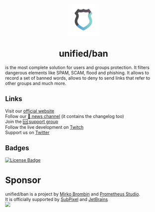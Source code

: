 <div align="center">
  <a href="https://unifiedban.solutions/?ref=github"><img width="100" src="https://raw.githubusercontent.com/unified-ban/Branding/master/Logo/Mercury/mercury-dark.svg" /></a>
  <h1>unified/ban</h1>
</div>

is the most complete solution for users and groups protection. It filters dangerous elements like SPAM, SCAM, flood and phishing. It allows to record a set of banned words, allows to deny to send links that refer to other groups and much more.

## Links
Visit our [official website](https://unifiedban.solutions/)\
Follow our [📣 news channel](https://t.me/unifiedban_news) (it contains the changelog too)\
Join the [🆘 support group](https://t.me/unifiedban_group)\
Follow the live development on [Twitch](https://www.twitch.tv/prometheus_studio/)\
Support us on [Twitter](https://twitter.com/unifiedban/)

## Badges
[![License Badge](https://img.shields.io/badge/license-MPL--2.0-blue)](https://github.com/unified-ban/Models/blob/master/LICENSE)

# Sponsor
unified/ban is a project by [Mirko Brombin](https://mirko.pm/) and [Prometheus Studio](https://www.twitch.tv/prometheus_studio/).\
It is officially supported by [SubPixel](https://subpixel.it) and [JetBrains](https://www.jetbrains.com/?from=unifiedban)\
<a href="https://www.jetbrains.com/?from=unifiedban"><img width="74" src="https://unifiedban.solutions/images/jetbrains-logos/jetbrains-variant-4.svg" /></a>
